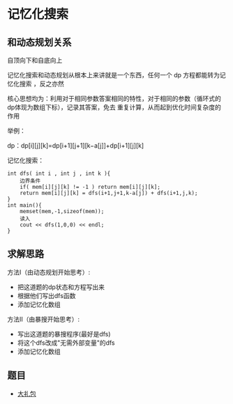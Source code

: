 # 记忆化搜索

## 和动态规划关系

自顶向下和自底向上

记忆化搜索和动态规划从根本上来讲就是一个东西，任何一个 dp 方程都能转为记忆化搜索 ，反之亦然

核心思想均为：利用对于相同参数答案相同的特性，对于相同的参数（循环式的dp体现为数组下标），记录其答案，免去
重复计算，从而起到优化时间复杂度的作用

举例：

dp：dp[i][j][k]=dp[i+1][j+1][k−a[j]]+dp[i+1][j][k]

记忆化搜索：

```
int dfs( int i , int j , int k ){
    边界条件
    if( mem[i][j][k] != -1 ) return mem[i][j][k];
    return mem[i][j][k] = dfs(i+1,j+1,k-a[j]) + dfs(i+1,j,k);
}
int main(){
    memset(mem,-1,sizeof(mem));
    读入
    cout << dfs(1,0,0) << endl;
}
```

## 求解思路

方法I（由动态规划开始思考）:
+ 把这道题的dp状态和方程写出来
+ 根据他们写出dfs函数
+ 添加记忆化数组

方法II（由暴搜开始思考）:
+ 写出这道题的暴搜程序(最好是dfs)
+ 将这个dfs改成"无需外部变量"的dfs
+ 添加记忆化数组

## 题目

+ [大礼包](./code/大礼包.cpp)



